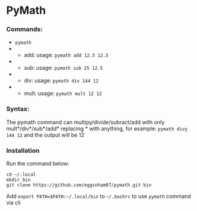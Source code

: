 # PyMath

### Commands:
- `pymath`
- - add: usage: `pymath add 12.5 12.5`
- - sub: usage: `pymath sub 25 12.5`
- - div: usage: `pymath div 144 12`
- - mult: usage: `pymath mult 12 12`

### Syntax:
The pymath command can multipy/divide/subract/add with only mult\*/div\*/sub\*/add\* replacing \* with anything, for example: `pymath divy 144 12` and the output will be 12

### Installation
Run the command below:

```shell
cd ~/.local
mkdir bin
git clone https://github.com/eggsnham07/pymath.git bin
```

Add `export PATH=$PATH:~/.local/bin` to `~/.bashrc` to use `pymath` command via cli
